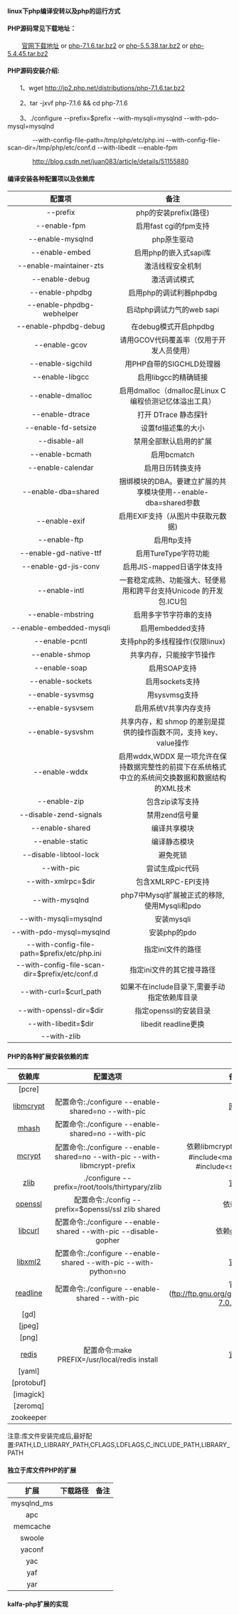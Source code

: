 #### linux下php编译安转以及php的运行方式

#### PHP源码常见下载地址：

&emsp;&emsp; [官网下载地址](http://php.net/downloads.php) or [php-7.1.6.tar.bz2](http://jp2.php.net/distributions/php-7.1.6.tar.bz2) or [php-5.5.38.tar.bz2](http://jp2.php.net/distributions/php-5.5.38.tar.bz2) or [php-5.4.45.tar.bz2](http://jp2.php.net/distributions/php-5.4.45.tar.bz2)

#### PHP源码安装介绍:

&emsp;&emsp;1、wget http://jp2.php.net/distributions/php-7.1.6.tar.bz2

&emsp;&emsp;2、tar -jxvf php-7.1.6 && cd php-7.1.6

&emsp;&emsp;3、./configure --prefix=$prefix --with-mysqli=mysqlnd --with-pdo-mysql=mysqlnd 

&emsp;&emsp;&emsp;&emsp;--with-config-file-path=/tmp/php/etc/php.ini --with-config-file-scan-dir=/tmp/php/etc/conf.d --with-libedit --enable-fpm

&emsp;&emsp;&emsp;&emsp;http://blog.csdn.net/juan083/article/details/51155880


#### 编译安装各种配置项以及依赖库

| 配置项 |备注|
|:--------:|:-------:|
|--prefix|php的安装prefix(路径)|
|--enable-fpm|启用fast cgi的fpm支持|
|--enable-mysqlnd|php原生驱动|
|--enable-embed|启用php的嵌入式sapi库|
|--enable-maintainer-zts|激活线程安全机制|
|--enable-debug|激活调试模式|
|--enable-phpdbg|启用php的调试利器phpdbg|
|--enable-phpdbg-webhelper|启动php调试力气的web sapi|
|--enable-phpdbg-debug|在debug模式开启phpdbg|
|--enable-gcov|请用GCOV代码覆盖率（仅用于开发人员使用）|
|--enable-sigchild|用PHP自带的SIGCHLD处理器|
|--enable-libgcc|启用libgcc的精确链接|
|--enable-dmalloc|启用dmalloc（dmalloc是Linux C编程侦测记忆体溢出工具）|
|--enable-dtrace| 打开 DTrace 静态探针|
|--enable-fd-setsize|设置fd描述集的大小|
|--disable-all|禁用全部默认启用的扩展|
|--enable-bcmath|启用bcmatch|
|--enable-calendar|启用日历转换支持|
|--enable-dba=shared|捆绑模块的DBA。要建立扩展的共享模块使用--enable-dba=shared参数|
|--enable-exif|启用EXIF支持（从图片中获取元数据)|
|--enable-ftp|启用ftp支持|
|--enable-gd-native-ttf|启用TureType字符功能|
|--enable-gd-jis-conv|启用JIS-mapped日语字体支持|
|--enable-intl|一套稳定成熟、功能强大、轻便易用和跨平台支持Unicode 的开发包.ICU包|
|--enable-mbstring|启用多字节字符串的支持|
|--enable-embedded-mysqli|启用embedded支持|
|--enable-pcntl|支持php的多线程操作(仅限linux)|
|--enable-shmop|共享内存，只能按字节操作|
|--enable-soap|启用SOAP支持|
|--enable-sockets|启用sockets支持|
|--enable-sysvmsg|用sysvmsg支持|
|--enable-sysvsem|启用系统V共享内存支持|
|--enable-sysvshm|共享内存，和 shmop 的差别是提供的操作函数不同，支持 key、value操作|
|--enable-wddx|启用wddx,WDDX 是一项允许在保持数据完整性的前提下在系统格式中立的系统间交换数据和数据结构的XML技术|
|--enable-zip|包含zip读写支持|
|--disable-zend-signals|禁用zend信号量|
|--enable-shared|编译共享模块|
|--enable-static|编译静态模块|
|--disable-libtool-lock |避免死锁|
|--with-pic | 尝试生成pic代码|
|--with-xmlrpc=$dir|包含XMLRPC-EPI支持|
|--with-mysqlnd|php7中Mysql扩展被正式的移除,使用Mysqli和pdo|
|--with-mysqli=mysqlnd|安装mysqli|
|--with-pdo-mysql=mysqlnd|安装php的pdo|
|--with-config-file-path=$prefix/etc/php.ini|指定ini文件的路径|
|--with-config-file-scan-dir=$prefix/etc/conf.d|指定ini文件的其它搜寻路径|
|--with-curl=$curl_path|如果不在include目录下,需要手动指定依赖库目录|
|--with-openssl-dir=$dir|指定openssl的安装目录|
|--with-libedit=$dir|libedit readline更换|
|--with-zlib||

#### PHP的各种扩展安装依赖的库
|依赖库|配置选项|备注|
|:-------:|:-------:|:-------:|
|[pcre]|||
|[libmcrypt](ftp://mcrypt.hellug.gr/pub/crypto/mcrypt/libmcrypt/libmcrypt-2.5.7.tar.gz)|配置命令:./configure --enable-shared=no --with-pic|[网址](http://mcrypt.hellug.gr/lib/)|
|[mhash](https://jaist.dl.sourceforge.net/project/mhash/mhash/0.9.9.9/mhash-0.9.9.9.tar.bz2)|配置命令:./configure --enable-shared=no --with-pic|
|[mcrypt](http://iweb.dl.sourceforge.net/project/mcrypt/MCrypt/2.6.8/mcrypt-2.6.8.tar.gz)|配置命令:./configure --enable-shared=no --with-pic --with-libmcrypt-prefix|依赖libmcrypt和mhash,mac中#include<malloc.h>需要改为#include<sys/malloc.h>|
|[zlib](https://jaist.dl.sourceforge.net/project/libpng/zlib/1.2.11/zlib-1.2.11.tar.gz)|./configure --prefix=/root/tools/thirtypary/zlib|[官网](http://www.zlib.net/)|
|[openssl](http://www.openssl.org/source/openssl-1.0.2h.tar.gz)|配置命令:./config --prefix=$openssl/ssl zlib shared|依赖zlib|
|[libcurl](https://curl.haxx.se/download/curl-7.54.0.tar.bz2)|配置命令:./configure --enable-shared --with-pic --disable-gopher|依赖[openssl](http://www.openssl.org/source/openssl-1.0.2h.tar.gz)|
|[libxml2](http://xmlsoft.org/downloads.html)|配置命令:./configure --enable-shared --with-pic --with-python=no|[官网](ftp://xmlsoft.org/libxml2/libxml2-2.9.2.tar.gz)|
|[readline](http://cnswww.cns.cwru.edu/php/chet/readline/rltop.html)|配置命令:./configure --enable-shared --with-pic|官网(ftp://ftp.gnu.org/gnu/readline/readline-7.0.tar.gz)|
|[gd]|||
|[jpeg]|||
|[png]|||
|[redis](http://download.redis.io/releases/redis-3.2.5.tar.gz)|配置命令:make PREFIX=/usr/local/redis install|[官网](https://redis.io)|
|[yaml]|||
|[protobuf]|||
|[imagick]|||
|[zeromq]|||
|zookeeper|||

注意:库文件安装完成后,最好配置:PATH,LD_LIBRARY_PATH,CFLAGS,LDFLAGS,C_INCLUDE_PATH,LIBRARY_PATH

#### 独立于库文件PHP的扩展
|扩展|下载路径|备注|
|:-------:|:-------:|:-------:|
|mysqlnd_ms|||
|apc|||
|memcache|||
|swoole|||
|yaconf|||
|yac|||
|yaf|||
|yar|||

#### kalfa-php扩展的实现
